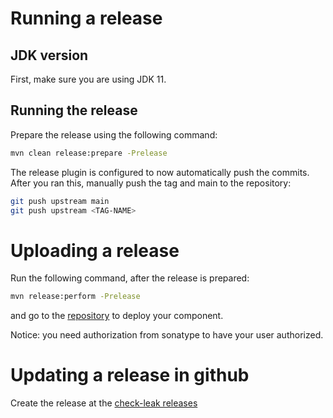 # Running a release

## JDK version
First, make sure you are using JDK 11.

## Running the release

Prepare the release using the following command:

```sh
mvn clean release:prepare -Prelease
```

The release plugin is configured to now automatically push the commits.
After you ran this, manually push the tag and main to the repository:

```sh
git push upstream main
git push upstream <TAG-NAME>
```

# Uploading a release

Run the following command, after the release is prepared:


```sh
mvn release:perform -Prelease
```


and go to the [repository](https://s01.oss.sonatype.org/) to deploy your component.


Notice: you need authorization from sonatype to have your user authorized.

# Updating a release in github

Create the release at the  [check-leak releases](https://github.com/check-leak/check-leak/releases)
